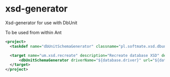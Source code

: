 # xsd-generator
Xsd-generator for use with DbUnit

To be used from within Ant

```xml
<project>
  <taskdef name="dbUnitSchemaGenerator" classname="pl.softmate.xsd.dbunit.ant.DbUnitSchemaGenerator" classpathref="common.classpath" />

  <target name="um.xsd.recreate" description="Recreate database XSD" depends="-set-props-if-not-set">
      <dbUnitSchemaGenerator driverName="${database.driver}" url="${database.url}" user="${database.user}" password="${database.password}" schemaName="public" outputFolder="${dbunit}/data" />
  </target>
</project>
```
